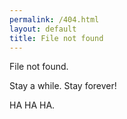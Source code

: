 ```yaml
---
permalink: /404.html
layout: default
title: File not found
---
```


File not found.

Stay a while. Stay forever!

HA HA HA.